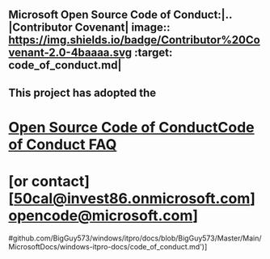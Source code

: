 ## Microsoft Open Source Code of Conduct:|.. |Contributor Covenant| image:: https://img.shields.io/badge/Contributor%20Covenant-2.0-4baaaa.svg :target: code_of_conduct.md|         
## This project has adopted the 
# [Open Source Code of Conduct](https://opensource.microsoft.com/codeofconduct/)[Code of Conduct FAQ](https://opensource.microsoft.com/codeofconduct/faq/)
# [or contact][50cal@invest86.onmicrosoft.com][opencode@microsoft.com](mailto:opencode@microsoft.com)]
#github.com/BigGuy573/windows/itpro/docs/blob/BigGuy573/Master/Main/MicrosoftDocs/windows-itpro-docs/code_of_conduct.md')]
